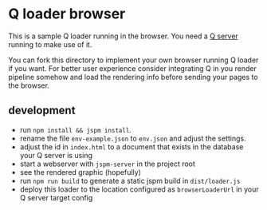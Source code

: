 # Q loader browser

This is a sample Q loader running in the browser. You need a [Q server](https://nzzdev.github.io/Q-server) running to make use of it.

You can fork this directory to implement your own browser running Q loader if you want. For better user experience consider integrating Q in you render pipeline somehow and load the rendering info before sending your pages to the browser.

## development
- run `npm install && jspm install`.
- rename the file `env-example.json` to `env.json` and adjust the settings.
- adjust the id in `index.html` to a document that exists in the database your Q server is using
- start a webserver with `jspm-server` in the project root
- see the rendered graphic (hopefully)
- run `npm run build` to generate a static jspm build in `dist/loader.js`
- deploy this loader to the location configured as `browserLoaderUrl` in your Q server target config
